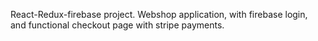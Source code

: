 React-Redux-firebase project. Webshop application, with firebase login, and functional checkout page with stripe payments.
